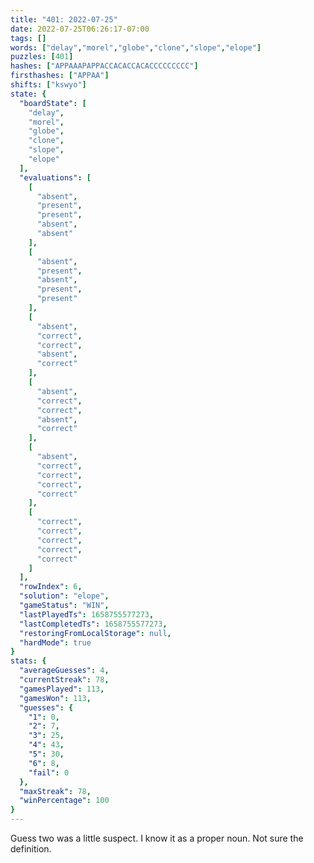 ```yaml
---
title: "401: 2022-07-25"
date: 2022-07-25T06:26:17-07:00
tags: []
words: ["delay","morel","globe","clone","slope","elope"]
puzzles: [401]
hashes: ["APPAAAPAPPACCACACCACACCCCCCCCC"]
firsthashes: ["APPAA"]
shifts: ["kswyo"]
state: {
  "boardState": [
    "delay",
    "morel",
    "globe",
    "clone",
    "slope",
    "elope"
  ],
  "evaluations": [
    [
      "absent",
      "present",
      "present",
      "absent",
      "absent"
    ],
    [
      "absent",
      "present",
      "absent",
      "present",
      "present"
    ],
    [
      "absent",
      "correct",
      "correct",
      "absent",
      "correct"
    ],
    [
      "absent",
      "correct",
      "correct",
      "absent",
      "correct"
    ],
    [
      "absent",
      "correct",
      "correct",
      "correct",
      "correct"
    ],
    [
      "correct",
      "correct",
      "correct",
      "correct",
      "correct"
    ]
  ],
  "rowIndex": 6,
  "solution": "elope",
  "gameStatus": "WIN",
  "lastPlayedTs": 1658755577273,
  "lastCompletedTs": 1658755577273,
  "restoringFromLocalStorage": null,
  "hardMode": true
}
stats: {
  "averageGuesses": 4,
  "currentStreak": 78,
  "gamesPlayed": 113,
  "gamesWon": 113,
  "guesses": {
    "1": 0,
    "2": 7,
    "3": 25,
    "4": 43,
    "5": 30,
    "6": 8,
    "fail": 0
  },
  "maxStreak": 78,
  "winPercentage": 100
}
---
```


<!-- more -->
Guess two was a little suspect. I know it as a proper noun. Not sure the definition. 
